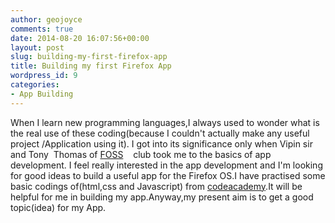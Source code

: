 ```yaml
---
author: geojoyce
comments: true
date: 2014-08-20 16:07:56+00:00
layout: post
slug: building-my-first-firefox-app
title: Building my first Firefox App
wordpress_id: 9
categories:
- App Building
---
```


When I learn new programming languages,I always used to wonder what is the real use of these coding(because I couldn't actually make any useful project /Application using it). I got into its significance only when Vipin sir  and Tony  Thomas of [FOSS](http://foss.amrita.ac.in/site/)    club took me to the basics of app development. I feel really interested in the app development and I'm looking for good ideas to build a useful app for the Firefox OS.I have practised some basic codings of(html,css and Javascript) from [codeacademy](http://www.codecademy.com/learn).It will be helpful for me in building my app.Anyway,my present aim is to get a good topic(idea) for my App.
